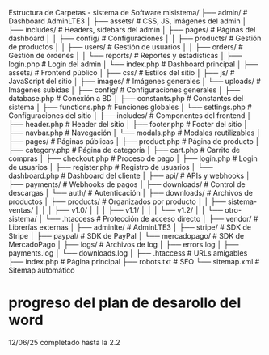 Estructura de Carpetas - sistema de Software
misistema/
├── admin/                          # Dashboard AdminLTE3
│   ├── assets/                     # CSS, JS, imágenes del admin
│   ├── includes/                   # Headers, sidebars del admin
│   ├── pages/                      # Páginas del dashboard
│   │   ├── config/                 # Configuraciones
│   │   ├── products/               # Gestión de productos
│   │   ├── users/                  # Gestión de usuarios
│   │   ├── orders/                 # Gestión de órdenes
│   │   └── reports/                # Reportes y estadísticas
│   ├── login.php                   # Login del admin
│   └── index.php                   # Dashboard principal
│
├── assets/                         # Frontend público
│   ├── css/                        # Estilos del sitio
│   ├── js/                         # JavaScript del sitio
│   ├── images/                     # Imágenes generales
│   └── uploads/                    # Imágenes subidas
│
├── config/                         # Configuraciones generales
│   ├── database.php                # Conexión a BD
│   ├── constants.php               # Constantes del sistema
│   ├── functions.php               # Funciones globales
│   └── settings.php                # Configuraciones del sitio
│
├── includes/                       # Componentes del frontend
│   ├── header.php                  # Header del sitio
│   ├── footer.php                  # Footer del sitio
│   ├── navbar.php                  # Navegación
│   └── modals.php                  # Modales reutilizables
│
├── pages/                          # Páginas públicas
│   ├── product.php                 # Página de producto
│   ├── category.php                # Página de categoría
│   ├── cart.php                    # Carrito de compras
│   ├── checkout.php                # Proceso de pago
│   ├── login.php                   # Login de usuarios
│   ├── register.php                # Registro de usuarios
│   └── dashboard.php               # Dashboard del cliente
│
├── api/                            # APIs y webhooks
│   ├── payments/                   # Webhooks de pagos
│   ├── downloads/                  # Control de descargas
│   └── auth/                       # Autenticación
│
├── downloads/                      # Archivos de productos
│   ├── products/                   # Organizados por producto
│   │   ├── sistema-ventas/
│   │   │   ├── v1.0/
│   │   │   ├── v1.1/
│   │   │   └── v1.2/
│   │   └── otro-sistema/
│   └── .htaccess                   # Protección de acceso directo
│
├── vendor/                         # Librerías externas
│   ├── adminlte/                   # AdminLTE3
│   ├── stripe/                     # SDK de Stripe
│   ├── paypal/                     # SDK de PayPal
│   └── mercadopago/                # SDK de MercadoPago
│
├── logs/                           # Archivos de log
│   ├── errors.log
│   ├── payments.log
│   └── downloads.log
│
├── .htaccess                       # URLs amigables
├── index.php                       # Página principal
├── robots.txt                      # SEO
└── sitemap.xml                     # Sitemap automático

# progreso del plan de desarollo del word
12/06/25 completado hasta la 2.2